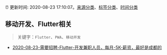 :alarm_clock: 更新时间: 2020-08-23 17:10:07。[来源分类](../README.md)、[标签分类](../TAGS.md)、[时间分类](../TIMELINE.md)

## 移动开发、Flutter相关


> 关键字：`Flutter`、`PWA`、`移动开发`



- [2020-08-23-需要招聘-Flutter-开发兼职人员，每月-5K-薪资，最好是成都的](https://www.v2ex.com/t/700795) 